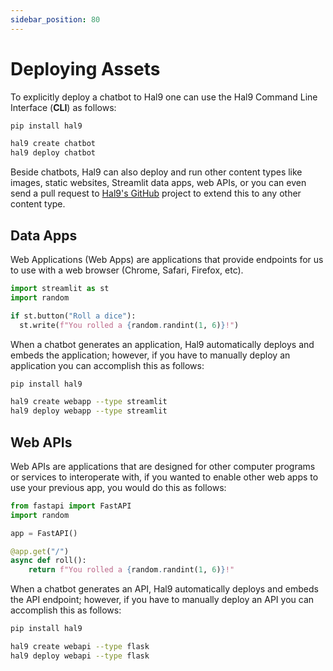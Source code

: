 ```yaml
---
sidebar_position: 80
---
```


# Deploying Assets

To explicitly deploy a chatbot to Hal9 one can use the Hal9 Command Line Interface (**CLI**) as follows:

```bash
pip install hal9

hal9 create chatbot
hal9 deploy chatbot
```

Beside chatbots, Hal9 can also deploy and run other content types like images, static websites, Streamlit data apps, web APIs, or you can even send a pull request to [Hal9's GitHub](https://github.com/hal9ai/hal9) project to extend this to any other content type.

## Data Apps

Web Applications (Web Apps) are applications that provide endpoints for us to use with a web browser (Chrome, Safari, Firefox, etc).

```python
import streamlit as st
import random

if st.button("Roll a dice"):
  st.write(f"You rolled a {random.randint(1, 6)}!")
```

When a chatbot generates an application, Hal9 automatically deploys and embeds the application; however, if you have to manually deploy an application you can accomplish this as follows:

```bash
pip install hal9

hal9 create webapp --type streamlit
hal9 deploy webapp --type streamlit
```

## Web APIs

Web APIs are applications that are designed for other computer programs or services to interoperate with, if you wanted to enable other web apps to use your previous app, you would do this as follows:

```python
from fastapi import FastAPI
import random

app = FastAPI()

@app.get("/")
async def roll():
    return f"You rolled a {random.randint(1, 6)}!"
```

When a chatbot generates an API, Hal9 automatically deploys and embeds the API endpoint; however, if you have to manually deploy an API you can accomplish this as follows:

```bash
pip install hal9

hal9 create webapi --type flask
hal9 deploy webapi --type flask
```

